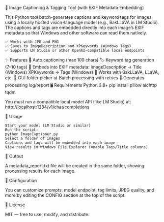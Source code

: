 🧠 Image Captioning & Tagging Tool (with EXIF Metadata Embedding)

This Python tool batch-generates captions and keyword tags for images using a locally hosted vision-language model (e.g., BakLLaVA in LM Studio). The captions and tags are embedded directly into each image’s EXIF metadata so that Windows and other software can read them natively.

    ✅ Works with JPG and PNG
    ✅ Saves to ImageDescription and XPKeywords (Windows Tags)
    ✅ Supports LM Studio or other OpenAI-compatible local endpoints

✨ Features
    🔎 Auto captioning (max 100 chars)
    🏷️ Keyword tag generation (7–10 tags)
    💾 Embeds into EXIF metadata:
        ImageDescription → Title (Windows)
        XPKeywords → Tags (Windows)
    🧠 Works with BakLLaVA, LLaVA, etc.
    📁 GUI folder picker
    📊 Batch processing with retries
    📃 Generates processing log/report
🖥️ Requirements
    Python 3.8+
    pip install pillow aiohttp tqdm

You must run a compatible local model API (like LM Studio) at:
http://localhost:1234/v1/chat/completions

🚀 Usage

    Start your model (LM Studio or similar)
    Run the script:
    python ImageCaptioner.py
    Select a folder of images
    Captions and tags will be embedded into each image
    View results in Windows File Explorer (enable Tags/Title columns)

📝 Output

A metadata_report.txt file will be created in the same folder, showing processing results for each image.

🔧 Configuration

You can customize prompts, model endpoint, tag limits, JPEG quality, and more by editing the CONFIG section at the top of the script.

📄 License

MIT — free to use, modify, and distribute.
